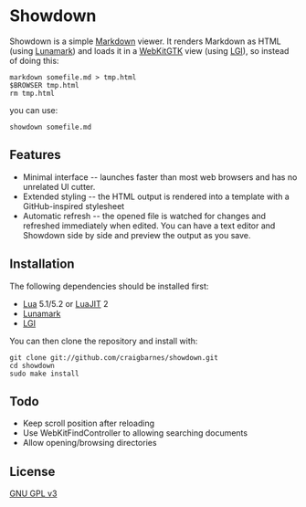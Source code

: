 Showdown
======

Showdown is a simple [Markdown] viewer. It renders Markdown as HTML (using
[Lunamark]) and loads it in a [WebKitGTK] view (using [LGI]), so instead of
doing this:

    markdown somefile.md > tmp.html
    $BROWSER tmp.html
    rm tmp.html

you can use:

    showdown somefile.md

Features
--------

* Minimal interface -- launches faster than most web browsers and has no
  unrelated UI cutter.
* Extended styling -- the HTML output is rendered into a template with a
  GitHub-inspired stylesheet
* Automatic refresh -- the opened file is watched for changes and refreshed
  immediately when edited. You can have a text editor and Showdown side
  by side and preview the output as you save.

Installation
------------

The following dependencies should be installed first:

* [Lua] 5.1/5.2 or [LuaJIT] 2
* [Lunamark]
* [LGI]

You can then clone the repository and install with:

    git clone git://github.com/craigbarnes/showdown.git
    cd showdown
    sudo make install

Todo
----

* Keep scroll position after reloading
* Use WebKitFindController to allowing searching documents
* Allow opening/browsing directories

License
-------

[GNU GPL v3](http://www.gnu.org/licenses/gpl-3.0.html)


[Markdown]: http://daringfireball.net/projects/markdown/
[WebKitGTK]: http://webkitgtk.org/
[Lunamark]: http://jgm.github.com/lunamark/
[LGI]: https://github.com/pavouk/lgi
[Lua]: http://lua.org/
[LuaJIT]: http://luajit.org/
